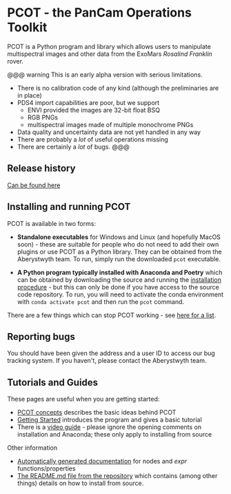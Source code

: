 # PCOT - the PanCam Operations Toolkit

PCOT is a Python program and library which allows users to manipulate 
multispectral images and other data from the ExoMars *Rosalind Franklin* rover.

@@@ warning
This is an early alpha version with serious limitations.

* There is no calibration code of any kind (although the preliminaries are in place)
* PDS4 import capabilities are poor, but we support
    * ENVI provided the images are 32-bit float BSQ
    * RGB PNGs
    * multispectral images made of multiple monochrome PNGs
* Data quality and uncertainty data are not yet handled in any way
* There are probably a *lot* of useful operations missing
* There are certainly a *lot* of bugs.
@@@

## Release history
[Can be found here](releases.md)

## Installing and running PCOT
PCOT is available in two forms:

* **Standalone executables** for Windows and Linux (and hopefully MacOS soon) - these are 
suitable for people who do not need to add their own plugins or use PCOT as a Python library.
They can be obtained from the Aberystwyth team. To run, simply run the downloaded ```pcot``` executable.

* **A Python program typically installed with Anaconda and Poetry** which can be obtained by
downloading the source and running the [installation procedure](github.md) - but this can only be done
if you have access to the source code repository. To run, you will need to activate
the conda environment with ```conda activate pcot``` and then run the ```pcot``` command. 
        
There are a few things which can stop PCOT working - see
[here for a list](github.md#common-runtime-issues).

## Reporting bugs

You should have been given the address and a user ID to access our
bug tracking system. If you haven't, please contact the Aberystwyth team.


## Tutorials and Guides

These pages are useful when you are getting started:

* [PCOT concepts](concepts.md) describes the basic ideas behind PCOT
* [Getting Started](gettingstarted.md) introduces the program and gives a basic tutorial
* There is a [video guide](https://www.youtube.com/watch?v=vo5KrOAtMQ8) - please ignore the opening comments
on installation and Anaconda; these only apply to installing from source

Other information

* [Automatically generated documentation](autodocs/index.md) for nodes and
*expr* functions/properties
* [The README.md file from the repository](github.md) which contains
(among other things) details on how to install from source.

